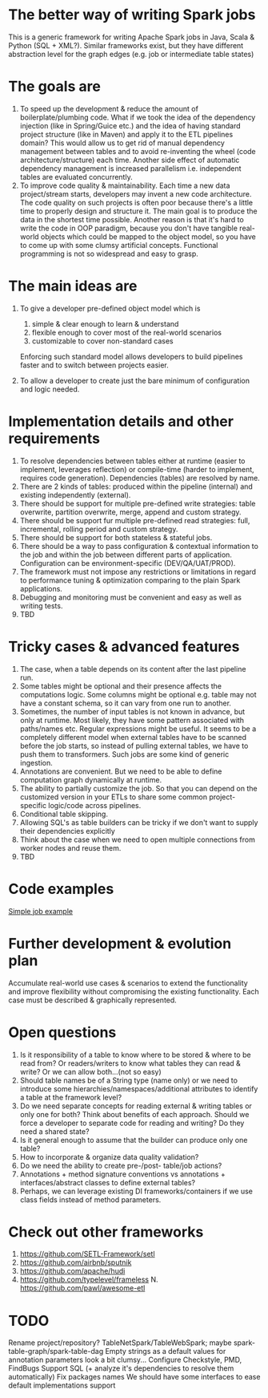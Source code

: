 # The better way of writing Spark jobs
This is a generic framework for writing Apache Spark jobs in Java, Scala & Python (SQL + XML?).
Similar frameworks exist, but they have different abstraction level for the graph edges (e.g. job or intermediate table states)

# The goals are
1. To speed up the development & reduce the amount of boilerplate/plumbing code. 
What if we took the idea of the dependency injection (like in Spring/Guice etc.)
and the idea of having standard project structure (like in Maven) 
and apply it to the ETL pipelines domain?
This would allow us to get rid of manual dependency management between tables 
and to avoid re-inventing the wheel (code architecture/structure) each time.
Another side effect of automatic dependency management is increased parallelism 
i.e. independent tables are evaluated concurrently.
2. To improve code quality & maintainability. 
Each time a new data project/stream starts, developers may invent a new code architecture.
The code quality on such projects is often poor because there's a little time to properly design and
structure it. The main goal is to produce the data in the shortest time possible.
Another reason is that it's hard to write the code in OOP paradigm, because
you don't have tangible real-world objects which could be mapped to the object model,
so you have to come up with some clumsy artificial concepts.
Functional programming is not so widespread and easy to grasp.

# The main ideas are
1. To give a developer pre-defined object model which is
   1. simple & clear enough to learn & understand 
   2. flexible enough to cover most of the real-world scenarios
   3. customizable to cover non-standard cases

   Enforcing such standard model allows developers to build pipelines faster and to switch between projects easier.
2. To allow a developer to create just the bare minimum of configuration and logic needed.

# Implementation details and other requirements
1. To resolve dependencies between tables either at runtime (easier to implement, leverages reflection) 
or compile-time (harder to implement, requires code generation). Dependencies (tables) are resolved by name.
2. There are 2 kinds of tables: produced within the pipeline (internal) and existing independently (external).
3. There should be support for multiple pre-defined write strategies: table overwrite, partition overwrite, merge, append and custom strategy.
4. There should be support fur multiple pre-defined read strategies: full, incremental, rolling period and custom strategy.
5. There should be support for both stateless & stateful jobs.
6. There should be a way to pass configuration & contextual information to the job and within the job between different parts of application.
Configuration can be environment-specific (DEV/QA/UAT/PROD).
7. The framework must not impose any restrictions or limitations in regard to performance tuning & optimization comparing to the plain Spark applications.
8. Debugging and monitoring must be convenient and easy as well as writing tests.
9. TBD

# Tricky cases & advanced features
1. The case, when a table depends on its content after the last pipeline run.
2. Some tables might be optional and their presence affects the computations logic. Some columns might be optional e.g. 
table may not have a constant schema, so it can vary from one run to another. 
3. Sometimes, the number of input tables is not known in advance, but only at runtime. Most likely, they have some
pattern associated with paths/names etc. Regular expressions might be useful. It seems to be a completely different model
when external tables have to be scanned before the job starts, so instead of pulling external tables, we have to push them
to transformers. Such jobs are some kind of generic ingestion.
4. Annotations are convenient. But we need to be able to define computation graph dynamically at runtime.
5. The ability to partially customize the job. So that you can depend on the customized version in your ETLs 
to share some common project-specific logic/code across pipelines.
6. Conditional table skipping.
7. Allowing SQL's as table builders can be tricky if we don't want to supply their dependencies explicitly
8. Think about the case when we need to open multiple connections from worker nodes and reuse them. 
9. TBD

# Code examples
[Simple job example](src/test/scala/org/zubtsov/spark/etl1)

# Further development & evolution plan
Accumulate real-world use cases & scenarios to extend the functionality and improve flexibility 
without compromising the existing functionality.
Each case must be described & graphically represented.

# Open questions
1. Is it responsibility of a table to know where to be stored & where to be read from? Or readers/writers to know what tables
they can read & write? Or we can allow both...(not so easy)
2. Should table names be of a String type (name only) or we need to introduce some hierarchies/namespaces/additional attributes 
to identify a table at the framework level?
3. Do we need separate concepts for reading external & writing tables or only one for both? Think about benefits of each approach.
Should we force a developer to separate code for reading and writing? Do they need a shared state?
4. Is it general enough to assume that the builder can produce only one table?
5. How to incorporate & organize data quality validation?
6. Do we need the ability to create pre-/post- table/job actions?
7. Annotations + method signature conventions vs annotations + interfaces/abstract classes to define external tables?
8. Perhaps, we can leverage existing DI frameworks/containers if we use class fields instead of method parameters.

# Check out other frameworks
1. https://github.com/SETL-Framework/setl
2. https://github.com/airbnb/sputnik
3. https://github.com/apache/hudi
5. https://github.com/typelevel/frameless
N. https://github.com/pawl/awesome-etl

# TODO
Rename project/repository? TableNetSpark/TableWebSpark; maybe spark-table-graph/spark-table-dag
Empty strings as a default values for annotation parameters look a bit clumsy...
Configure Checkstyle, PMD, FindBugs
Support SQL (+ analyze it's dependencies to resolve them automatically)
Fix packages names
We should have some interfaces to ease default implementations support